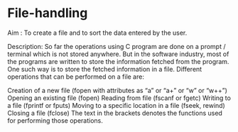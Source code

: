 # File-handling
Aim : To create a file and to sort the data entered by the user.

Description:
So far the operations using C program are done on a prompt / terminal which is not stored anywhere. But in the software industry, most of the programs are written to store the information fetched from the program. One such way is to store the fetched information in a file. Different operations that can be performed on a file are:

Creation of a new file (fopen with attributes as “a” or “a+” or “w” or “w++”)
Opening an existing file (fopen)
Reading from file (fscanf or fgetc)
Writing to a file (fprintf or fputs)
Moving to a specific location in a file (fseek, rewind)
Closing a file (fclose)
The text in the brackets denotes the functions used for performing those operations.
